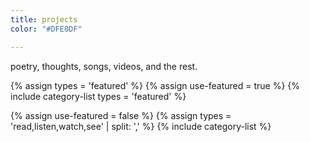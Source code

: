 ```yaml
---
title: projects
color: "#DFE0DF"

---
```


poetry, thoughts, songs, videos, and the rest.

{% assign types = 'featured' %}
{% assign use-featured = true %}
{% include category-list types = 'featured' %}

{% assign use-featured = false %}
{% assign types = 'read,listen,watch,see' | split: ',' %}
{% include category-list %}

